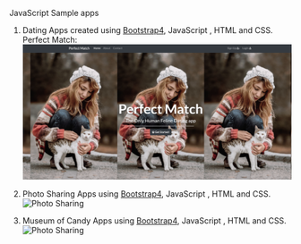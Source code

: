 JavaScript Sample apps 

1. Dating Apps created using [Bootstrap4](https://getbootstrap.com/docs/4.4/components/alerts/), JavaScript , HTML and CSS.
Perfect Match: 
![Perfect Match](dating-app/img/dating-app.png)

2. Photo Sharing Apps using [Bootstrap4](https://getbootstrap.com/docs/4.4/components/alerts/), JavaScript , HTML and CSS.
![Photo Sharing](photo-galary/img/photo-sharing.png)

3. Museum of Candy Apps using [Bootstrap4](https://getbootstrap.com/docs/4.4/components/alerts/), JavaScript , HTML and CSS.
![Photo Sharing](photo-galary/img/museum-candy.png)
